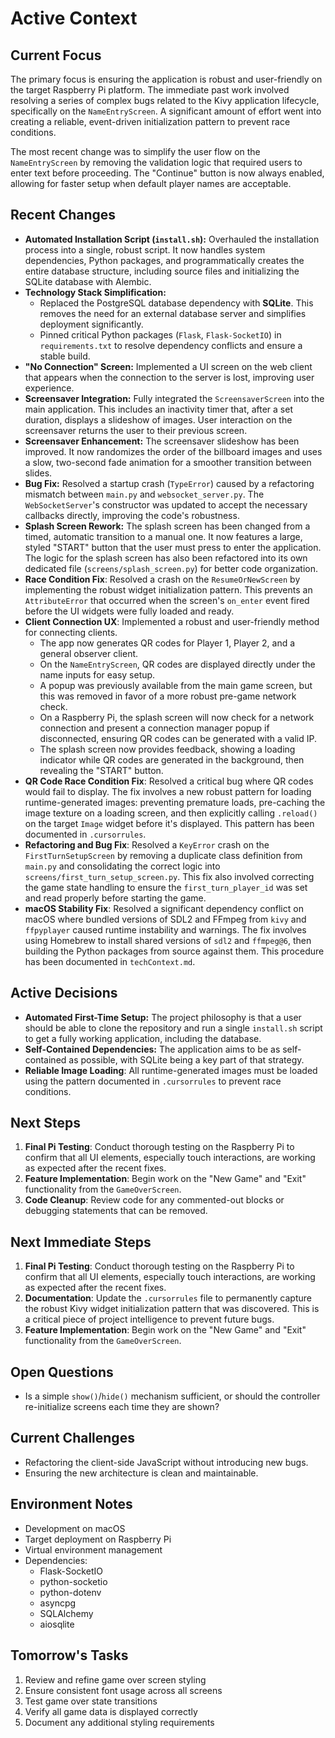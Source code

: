 # Active Context

## Current Focus

The primary focus is ensuring the application is robust and user-friendly on the target Raspberry Pi platform. The immediate past work involved resolving a series of complex bugs related to the Kivy application lifecycle, specifically on the `NameEntryScreen`. A significant amount of effort went into creating a reliable, event-driven initialization pattern to prevent race conditions.

The most recent change was to simplify the user flow on the `NameEntryScreen` by removing the validation logic that required users to enter text before proceeding. The "Continue" button is now always enabled, allowing for faster setup when default player names are acceptable.

## Recent Changes

- **Automated Installation Script (`install.sh`):** Overhauled the installation process into a single, robust script. It now handles system dependencies, Python packages, and programmatically creates the entire database structure, including source files and initializing the SQLite database with Alembic.
- **Technology Stack Simplification:**
  - Replaced the PostgreSQL database dependency with **SQLite**. This removes the need for an external database server and simplifies deployment significantly.
  - Pinned critical Python packages (`Flask`, `Flask-SocketIO`) in `requirements.txt` to resolve dependency conflicts and ensure a stable build.
- **"No Connection" Screen:** Implemented a UI screen on the web client that appears when the connection to the server is lost, improving user experience.
- **Screensaver Integration:** Fully integrated the `ScreensaverScreen` into the main application. This includes an inactivity timer that, after a set duration, displays a slideshow of images. User interaction on the screensaver returns the user to their previous screen.
- **Screensaver Enhancement:** The screensaver slideshow has been improved. It now randomizes the order of the billboard images and uses a slow, two-second fade animation for a smoother transition between slides.
- **Bug Fix:** Resolved a startup crash (`TypeError`) caused by a refactoring mismatch between `main.py` and `websocket_server.py`. The `WebSocketServer`'s constructor was updated to accept the necessary callbacks directly, improving the code's robustness.
- **Splash Screen Rework:** The splash screen has been changed from a timed, automatic transition to a manual one. It now features a large, styled "START" button that the user must press to enter the application. The logic for the splash screen has also been refactored into its own dedicated file (`screens/splash_screen.py`) for better code organization.
- **Race Condition Fix**: Resolved a crash on the `ResumeOrNewScreen` by implementing the robust widget initialization pattern. This prevents an `AttributeError` that occurred when the screen's `on_enter` event fired before the UI widgets were fully loaded and ready.
- **Client Connection UX**: Implemented a robust and user-friendly method for connecting clients.
  - The app now generates QR codes for Player 1, Player 2, and a general observer client.
  - On the `NameEntryScreen`, QR codes are displayed directly under the name inputs for easy setup.
  - A popup was previously available from the main game screen, but this was removed in favor of a more robust pre-game network check.
  - On a Raspberry Pi, the splash screen will now check for a network connection and present a connection manager popup if disconnected, ensuring QR codes can be generated with a valid IP.
  - The splash screen now provides feedback, showing a loading indicator while QR codes are generated in the background, then revealing the "START" button.
- **QR Code Race Condition Fix**: Resolved a critical bug where QR codes would fail to display. The fix involves a new robust pattern for loading runtime-generated images: preventing premature loads, pre-caching the image texture on a loading screen, and then explicitly calling `.reload()` on the target `Image` widget before it's displayed. This pattern has been documented in `.cursorrules`.
- **Refactoring and Bug Fix**: Resolved a `KeyError` crash on the `FirstTurnSetupScreen` by removing a duplicate class definition from `main.py` and consolidating the correct logic into `screens/first_turn_setup_screen.py`. This fix also involved correcting the game state handling to ensure the `first_turn_player_id` was set and read properly before starting the game.
- **macOS Stability Fix**: Resolved a significant dependency conflict on macOS where bundled versions of SDL2 and FFmpeg from `kivy` and `ffpyplayer` caused runtime instability and warnings. The fix involves using Homebrew to install shared versions of `sdl2` and `ffmpeg@6`, then building the Python packages from source against them. This procedure has been documented in `techContext.md`.

## Active Decisions

- **Automated First-Time Setup:** The project philosophy is that a user should be able to clone the repository and run a single `install.sh` script to get a fully working application, including the database.
- **Self-Contained Dependencies:** The application aims to be as self-contained as possible, with SQLite being a key part of that strategy.
- **Reliable Image Loading**: All runtime-generated images must be loaded using the pattern documented in `.cursorrules` to prevent race conditions.

## Next Steps

1.  **Final Pi Testing**: Conduct thorough testing on the Raspberry Pi to confirm that all UI elements, especially touch interactions, are working as expected after the recent fixes.
2.  **Feature Implementation**: Begin work on the "New Game" and "Exit" functionality from the `GameOverScreen`.
3.  **Code Cleanup**: Review code for any commented-out blocks or debugging statements that can be removed.

## Next Immediate Steps

1.  **Final Pi Testing**: Conduct thorough testing on the Raspberry Pi to confirm that all UI elements, especially touch interactions, are working as expected after the recent fixes.
2.  **Documentation**: Update the `.cursorrules` file to permanently capture the robust Kivy widget initialization pattern that was discovered. This is a critical piece of project intelligence to prevent future bugs.
3.  **Feature Implementation**: Begin work on the "New Game" and "Exit" functionality from the `GameOverScreen`.

## Open Questions

- Is a simple `show()`/`hide()` mechanism sufficient, or should the controller re-initialize screens each time they are shown?

## Current Challenges

- Refactoring the client-side JavaScript without introducing new bugs.
- Ensuring the new architecture is clean and maintainable.

## Environment Notes

- Development on macOS
- Target deployment on Raspberry Pi
- Virtual environment management
- Dependencies:
  - Flask-SocketIO
  - python-socketio
  - python-dotenv
  - asyncpg
  - SQLAlchemy
  - aiosqlite

## Tomorrow's Tasks

1. Review and refine game over screen styling
2. Ensure consistent font usage across all screens
3. Test game over state transitions
4. Verify all game data is displayed correctly
5. Document any additional styling requirements
